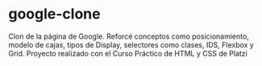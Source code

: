 # google-clone
Clon de la página de Google. Reforcé conceptos como posicionamiento, modelo de cajas, tipos de Display, selectores como clases, IDS, Flexbox y Grid. Proyecto realizado con el Curso Práctico de HTML y CSS de Platzi
